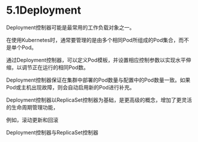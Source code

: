 # 5.1Deployment

Deployment控制器可能是最常用的工作负载对象之一。

在使用Kubernetes时，通常要管理的是由多个相同Pod所组成的Pod集合，而不是单个Pod。

通过Deployment控制器，可以定义Pod模板，并设置相应控制参数以实现水平伸缩，以调节正在运行的相同Pod数。

Deployment控制器保证在集群中部署的Pod数量与配置中的Pod数量一致。如果Pod或主机出现故障，则会自动启用新的Pod进行补充。

Deployment控制器以ReplicaSet控制器为基础，是更高级的概念，增加了更灵活的生命周期管理功能，



例如，滚动更新和回滚

Deployment控制器与ReplicaSet控制器
